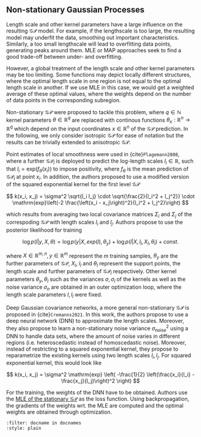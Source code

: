 ## Non-stationary Gaussian Processes

Length scale and other kernel parameters have a large influence on the resulting $\mathcal{GP}$ model. For example, if the lengthscale is too large, the resulting model may underfit the data, smoothing out important characteristics. Similarly, a too small lengthscale will lead to overfitting data points, generating peaks around them. MLE or MAP approaches seek to find a good trade-off between under- and overfitting. 

However, a global treatment of the length scale and other kernel parameters may be too limiting. Some functions may depict locally different structures, where the optimal length scale in one region is not equal to the optimal length scale in another. If we use MLE in this case, we would get a weighted average of these optimal values, where the weights depend on the number of data points in the corresponding subregion.

Non-stationary $\mathcal{GP}$ were proposed to tackle this problem, where $q\in\mathbb{N}$ kernel parameters $\theta \in \mathbb{R}^q$ are replaced with continous functions $\theta_{x}: \mathbb{R}^n \rightarrow \mathbb{R}^q$ which depend on the input coordinates $x \in \mathbb{R}^n$ of the $\mathcal{GP}$ prediction. In the following, we only consider isotropic $\mathcal{GP}$ for ease of notation but the results can be trivially extended to anisotropic $\mathcal{GP}$.

Point estimates of local smoothness were used in {cite}```Plagemann2008```, where a further $\mathcal{GP}_l$ is deployed to predict the log-length scales $l_i \in \mathbb{R}$, such that $l_i =\mathrm{exp}(f_\theta(x_i))$ to impose positivity, where $f_\theta$ is the mean prediction of $\mathcal{GP}_l$ at point $x_i$. In addition, the authors proposed to use a modified version of the squared exponential kernel for the first level $\mathcal{GP}$

$$ k(x_i, x_j) = \sigma^2 \sqrt{l_i l_j} \cdot \sqrt{\frac{2}{l_i^2 + l_j^2}} \cdot \mathrm{exp}\left(-2 \frac{\left(x_i - x_j\right)^2}{l_i^2 + l_j^2}\right) $$

which results from averaging two local covariance matrices $\Sigma_i$ and $\Sigma_j$ of the correspoding $\mathcal{GP}$ with length scales $l_i$ and $l_j$. Authors propose to use the posterior likelihood  for training 

$$ \mathrm{log} \, p(l | y, X, \theta) = \mathrm{log} \, p(y|X, exp(l), \theta_y) + \mathrm{log} \, p(l|X,l_l, X_l, \theta_l) + const. $$

where $X \in \mathbb{R}^{m, n}, y \in \mathbb{R}^m$ represent the $m$ training samples, $\theta_y$ are the further parameters of $\mathcal{GP}$, $X_l$, $l_l$ and $\theta_l$ represent the support points, the length scale and further parameters of $\mathcal{GP}_l$ respectively. Other kernel parameters $\theta_y, \theta_l$ such as the variances $\sigma, \sigma_l$ of the kernels as well as the noise variance $\sigma_n$ are obtained in an outer optimization loop, where the length scale parameters $l, l_l$ were fixed.

Deep Gaussian covariance networks, a more general non-stationary $\mathcal{GP}$ is proposed in {cite}```Cremanns2021```. In this work, the authors propose to use a deep neural network (DNN) to approximate the length scales. Moreover, they also propose to learn a non-stationary noise variance $\sigma_{\mathrm{noise}}^2$ using a DNN to handle data sets, where the amount of noise varies in different regions (i.e. heteroscedastic instead of homoscedastic noise). Moreover, instead of restricting to a squared exponential kernel, they propose to reparametrize the existing kernels using two length scales $l_i, l_j$. For squared exponential kernel, this would look like

$$ k(x_i, x_j) = \sigma^2 \mathrm{exp} \left( -\frac{1}{2} \left(\frac{x_i}{l_i} - \frac{x_j}{l_j}\right)^2 \right) $$

For the training, the weights of the DNN have to be obtained. Authors use the [MLE of the stationary $\mathcal{GP}$](https://probabilistic-ml.github.io/lecture-notes/02_probML/02_GPforML/06_hyperparamselect.html#sec-selectofhyperp) as the loss function. Using backpropagation, the gradients of the weights wrt. the MLE are computed and the optimal weights are obtained through optimization.


```{bibliography}
:filter: docname in docnames
:style: plain
```